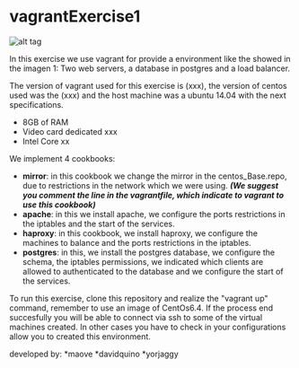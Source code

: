 # vagrantExercise1

![alt tag](https://github.com/yorjaggy/vagrantExercise1/blob/master/cookbooks/img1.png)

In this exercise we use vagrant for provide a environment like the showed in the imagen 1: Two web servers, a database in postgres and a load balancer. 

The version of vagrant used for this exercise is (xxx), the version of centos used was the (xxx) and the host machine was a ubuntu 14.04 with the next specifications. 
- 8GB of RAM 
- Video card dedicated xxx 
- Intel Core xx 

We implement 4 cookbooks: 
- **mirror**: in this cookbook we change the mirror in the centos_Base.repo, due to restrictions in the network which we were using. **_(We suggest you comment the line in the vagrantfile, which indicate to vagrant to use this cookbook)_** 
- **apache**: in this we install apache, we configure the ports restrictions in the iptables and the start of the services. 
- **haproxy**: in this cookbook, we install haproxy, we configure the machines to balance and the ports restrictions in the iptables. 
- **postgres**: in this, we install the postgres database, we configure the schema, the iptables permissions, we indicated which clients are allowed to authenticated to the database and we configure the start of the services.

To run this exercise, clone this repository and realize the "vagrant up" command, remember to use an image of CentOs6.4. If the process end succesfully you will be able to connect via ssh to some of the virtual machines created. In other cases you have to check in your configurations allow you to created this environment.

developed by:
*maove
*davidquino
*yorjaggy
